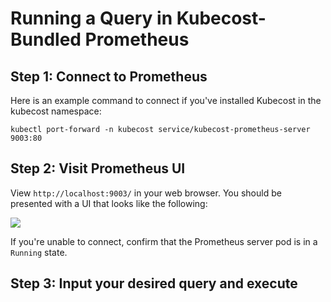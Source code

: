 Running a Query in Kubecost-Bundled Prometheus
==============================================

## Step 1: Connect to Prometheus

Here is an example command to connect if you've installed Kubecost in the kubecost namespace:

```
kubectl port-forward -n kubecost service/kubecost-prometheus-server 9003:80
```

## Step 2: Visit Prometheus UI

View `http://localhost:9003/` in your web browser. You should be presented with a UI that looks like the following:

![](https://raw.githubusercontent.com/kubecost/docs/main/images/prom-ui.png)

If you're unable to connect, confirm that the Prometheus server pod is in a `Running` state. 

## Step 3: Input your desired query and execute
